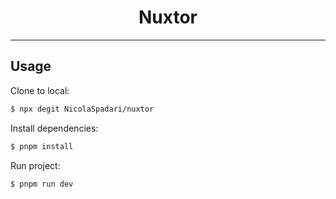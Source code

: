 <h1 align="center">Nuxtor</h1>
<hr />

## Usage

Clone to local:
```sh
$ npx degit NicolaSpadari/nuxtor
```

Install dependencies:
```sh
$ pnpm install
```

Run project:
```sh
$ pnpm run dev
```

<!--
	TODO:
	- Fix eslint
	- Complete app
	- Better readme
-->
